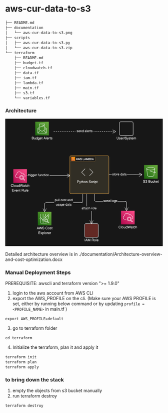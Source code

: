 # aws-cur-data-to-s3

```
├── README.md
├── documentation
│   └── aws-cur-data-to-s3.png
├── scripts
│   ├── aws-cur-data-to-s3.py
│   └── aws-cur-data-to-s3.zip
└── terraform
    ├── README.md
    ├── budget.tf
    ├── cloudwatch.tf
    ├── data.tf
    ├── iam.tf
    ├── lambda.tf
    ├── main.tf
    ├── s3.tf
    └── variables.tf
```

### Architecture
![alt text](./documentation/aws-cur-data-to-s3.png)

Detailed architecture overview is in ./documentation/Architecture-overview-and-cost-optimization.docx

### Manual Deployment Steps

PREREQUISITE: awscli and terraform version ">= 1.9.0"

1. login to the aws account from AWS CLI
2. export the AWS_PROFILE on the cli. (Make sure your AWS PROFILE is set, either by running below command or by updating `profile = <PROFILE_NAME>` in main.tf )
```
export AWS_PROFILE=default
```
3. go to terraform folder
```
cd terraform
```
4. Initialize the terraform, plan it and apply it
```
terraform init
terraform plan
terraform apply
```

### to bring down the stack
1. empty the objects from s3 bucket manually
2. run terraform destroy
```
terraform destroy
```